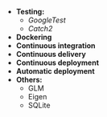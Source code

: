 
- **Testing:**
  - _GoogleTest_
  - _Catch2_
- **Dockering**
- **Continuous integration**
- **Continuous delivery**
- **Continuous deployment**
- **Automatic deployment**
- **Others:**
  - GLM
  - Eigen
  - SQLite
